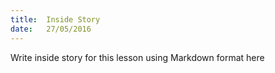 ```yaml
---
title:  Inside Story
date:   27/05/2016
---
```


Write inside story for this lesson using Markdown format here